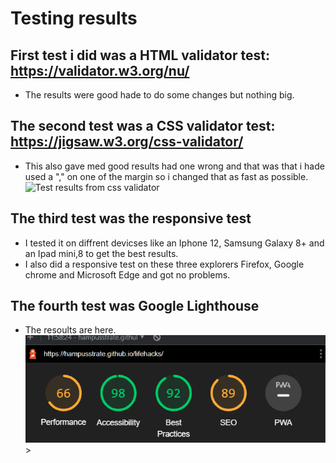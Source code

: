 # Testing results

## First test i did was a HTML validator test: https://validator.w3.org/nu/
* The results were good hade to do some changes but nothing big.



## The second test was a CSS validator test: https://jigsaw.w3.org/css-validator/
* This also gave med good results had one wrong and that was that i hade used a "," on one of the margin so i changed that as fast as possible.
![Test results from css validator](assets/images/Sk%C3%A4rmbild%202022-10-13%20114629.png)

## The third test was the responsive test 
* I tested it on diffrent devicses like an Iphone 12, Samsung Galaxy 8+ and an Ipad mini,8 to get the best results.
* I also did a responsive test on these three explorers Firefox, Google chrome and Microsoft Edge and got no problems.

## The fourth test was Google Lighthouse
* The resoults are here.
![The results from the Google lighthouse test](assets/images/lighthpuse.png)>